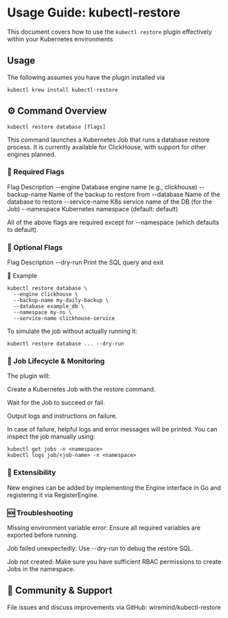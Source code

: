 # Usage Guide: kubectl-restore

This document covers how to use the `kubectl restore` plugin effectively within your Kubernetes environments

## Usage
The following assumes you have the plugin installed via

```shell
kubectl krew install kubectl-restore
```

## ⚙️ Command Overview

```
kubectl restore database [flags]
```

This command launches a Kubernetes Job that runs a database restore process. It is currently available for ClickHouse, with support for other engines planned.

### 📌 Required Flags
Flag	Description
--engine	Database engine name (e.g., clickhouse)
--backup-name	Name of the backup to restore from
--database	Name of the database to restore
--service-name	K8s service name of the DB (for the Job)
--namespace	Kubernetes namespace (default: default)

All of the above flags are required except for --namespace (which defaults to default).

### 🧪 Optional Flags
Flag	Description
--dry-run	Print the SQL query and exit

🧾 Example

```
kubectl restore database \
  --engine clickhouse \
  --backup-name my-daily-backup \
  --database example_db \
  --namespace my-ns \
  --service-name clickhouse-service
```
To simulate the job without actually running it:

```
kubectl restore database ... --dry-run
```

### 🧠 Job Lifecycle & Monitoring

The plugin will:

Create a Kubernetes Job with the restore command.

Wait for the Job to succeed or fail.

Output logs and instructions on failure.

In case of failure, helpful logs and error messages will be printed. You can inspect the job manually using:

```
kubectl get jobs -n <namespace>
kubectl logs job/<job-name> -n <namespace>
```

### 🧩 Extensibility
New engines can be added by implementing the Engine interface in Go and registering it via RegisterEngine.

### 🆘 Troubleshooting
Missing environment variable error: Ensure all required variables are exported before running.

Job failed unexpectedly: Use --dry-run to debug the restore SQL.

Job not created: Make sure you have sufficient RBAC permissions to create Jobs in the namespace.

## 👥 Community & Support
File issues and discuss improvements via GitHub: wiremind/kubectl-restore
